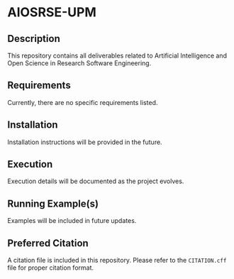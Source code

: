 # AIOSRSE-UPM

## Description
This repository contains all deliverables related to Artificial Intelligence and Open Science in Research Software Engineering.

## Requirements
Currently, there are no specific requirements listed.

## Installation
Installation instructions will be provided in the future.

## Execution
Execution details will be documented as the project evolves.

## Running Example(s)
Examples will be included in future updates.

## Preferred Citation
A citation file is included in this repository. Please refer to the `CITATION.cff` file for proper citation format.

